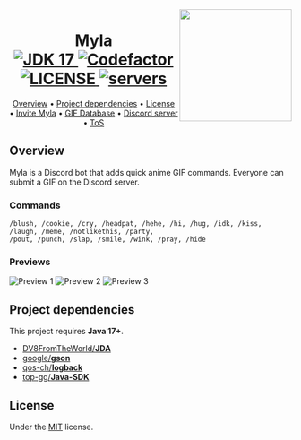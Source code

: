 <img align="right" src="https://myla.alkanife.fr/images/myla.png" height="200" width="200">
<h1 align="center">
  Myla
  <br>
  <a href="https://github.com/alkanife/alkabot/blob/main/pom.xml">
    <img src="https://img.shields.io/badge/Open%20JDK-17-green" alt="JDK 17">
  </a>
  <a href="https://www.codefactor.io/repository/github/alkanife/myla">
    <img src="https://www.codefactor.io/repository/github/alkanife/myla/badge" alt="Codefactor">
  </a>
  <a href="https://github.com/alkanife/myla/blob/main/LICENSE">
    <img src="https://img.shields.io/github/license/alkanife/myla" alt="LICENSE">
  </a>
  <a href="https://top.gg/">
    <img src="https://top.gg/api/widget/servers/658109944859459604.svg" alt="servers">
  </a>
</h1>

<p align="center">
  <a href="#overview">Overview</a>
  •
  <a href="#project-dependencies">Project dependencies</a>
  •
  <a href="#license">License</a>
  •
  <a href="https://myla.alkanife.fr/invite">Invite Myla</a>
  •
  <a href="https://myla.alkanife.fr/images">GIF Database</a>
  •
  <a href="https://discord.gg/SFFJshHbsy">Discord server</a>
  •
  <a href="https://github.com/alkanife/myla/blob/main/ToS.md">ToS</a>
</p>

## Overview
Myla is a Discord bot that adds quick anime GIF commands. Everyone can submit a GIF on the Discord server.

### Commands
```
/blush, /cookie, /cry, /headpat, /hehe, /hi, /hug, /idk, /kiss, /laugh, /meme, /notlikethis, /party,
/pout, /punch, /slap, /smile, /wink, /pray, /hide
```

### Previews
![Preview 1](https://myla.alkanife.fr/images/preview/preview1.png)
![Preview 2](https://myla.alkanife.fr/images/preview/preview2.png)
![Preview 3](https://myla.alkanife.fr/images/preview/preview3.png)

## Project dependencies
This project requires **Java 17+**.

- [DV8FromTheWorld/**JDA**](https://github.com/DV8FromTheWorld/JDA)
- [google/**gson**](https://github.com/google/gson)
- [qos-ch/**logback**](https://github.com/qos-ch/logback)
- [top-gg/**Java-SDK**](https://github.com/top-gg/Java-SDK)

## License
Under the [MIT](https://github.com/alkanife/myla/blob/main/LICENSE) license.
